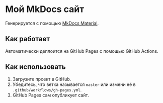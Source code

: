 # Мой MkDocs сайт

Генерируется с помощью [MkDocs Material](https://squidfunk.github.io/mkdocs-material/).

## Как работает
Автоматически деплоится на GitHub Pages с помощью GitHub Actions.

## Как использовать
1. Загрузите проект в GitHub.
2. Убедитесь, что ветка называется `master` или измени её в `.github/workflows/gh-pages.yml`.
3. GitHub Pages сам опубликует сайт.